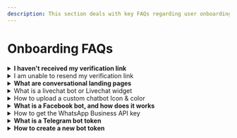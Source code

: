 ```yaml
---
description: This section deals with key FAQs regarding user onboarding to the EkoChat Connect
---
```


# Onboarding FAQs

<details>

<summary><strong>I haven't received my verification link</strong></summary>

If you haven't received your verification link, then you can check following things:

* Check your spam folder in your Inbox.
* You can also regenerate a new link after 30 seconds by clicking on the `Resend` button on the verification page.

If the issue persists, you can contact at production@ekochat.co.za for further assistance.

</details>

<details>

<summary>I am unable to resend my verification link</summary>

If you are unable to resend the verification link request, then you can regenerate a new link after 30 seconds since the last request by clicking on the <mark style="color:blue;">`Resend`</mark> button on the verification page.

If the issue persists, you can contact at production@ekochat.co.za for further assistance.

</details>

<details>

<summary><strong>What are conversational landing pages</strong></summary>

Conversational landing pages are interactive web pages for organizations who do not have a proper website for visitors. The landing page can ask questions, collect information and provide information to visitors. Conversational landing pages can help drive four times more conversions than a basic landing page.

</details>

<details>

<summary>What is a livechat bot or Livechat widget</summary>

A traditional chatbot answers questions based on a predefined set of answers. In contrast, a live chatbot works with a support agent and a predefined set of answers. It adds empathy, a whole new level of customer assistance. The main benefit is that your support team can take over anytime the conversation becomes complex.

</details>

<details>

<summary>How to upload a custom chatbot Icon &#x26; color</summary>

1. Login to the EkoChat Connect app using your registered credentials.
2. On your dashboard or side navigation panel under `bots`, you can see the different bots you have created, or you can create a new one.
3. Select any bot or click on `Edit` Icon, which will open a new screen of Bot Setup
4. Select the 3rd option, <mark style="background-color:blue;">`Bot Settings`</mark>, and a new page with the Design tab will open up.
5. On the page, you will see the option to change the `Bot Icon` along with Other design changes.
6. You can upload a new icon by clicking on the `upload` icon or selecting from available Avatars.
7. Once you have selected/uploaded, click the `Save Changes` button.
8. To change the Bot's color, choose the desired colors from the `Theme Color` and `Chat Background Color` options.

**Please note** that any changes in the Bot will reflect in 15 mins time intervals. If you want them to change immediately, Navigate to the 'General' tab, click on the `Invalidate Cache` option, and save changes.

</details>

<details>

<summary><strong>What is a Facebook bot, and how does it works</strong></summary>

Facebook Bot is the Integration of your Facebook business page and EkoChat Connect Application. Once the Integration is completed and active, EkoChat Connect enables you to run a pre-programmed flow on the Facebook page messenger.

Automated messages are sent to people commenting on your page post and collect leads and many more features. To make the Integration, You will require to provide permissions to EkoChat Connect to access your pages and manage certain permission.

</details>

<details>

<summary>How to get the WhatsApp Business API key</summary>

The WhatsApp Business API key is the access key to access your WhatsApp business API account. It enables you to access the messages/chat sent on your WhatsApp number, manage your WhatsApp profile, or many more features using the EkoChat Connect platform. This key will be available once your mobile no has been whitelisted/approved for the Whatsapp Business API account by Meta.

</details>

<details>

<summary><strong>What is a Telegram bot token</strong></summary>

A Telegram bot token is an authentication token/key issued by Telegram. It enables you to access the messages/chat sent on your telegram bot, manage your Telegram contacts, or many more features using the EkoChat Connect platform.

</details>

<details>

<summary><strong>How to create a new bot token</strong></summary>

1. Open your telegram app, Search For `@BotFather`
2. The Botfather is an official bot of Telegram that issues an API Key for each Bot present on Telegram.
3. Type the command `/newbot`. It will ask for your Bot's name.
4. Type in a name, and then a message will pop up with the API key and other details. Copy the details and save them for future use.

</details>
